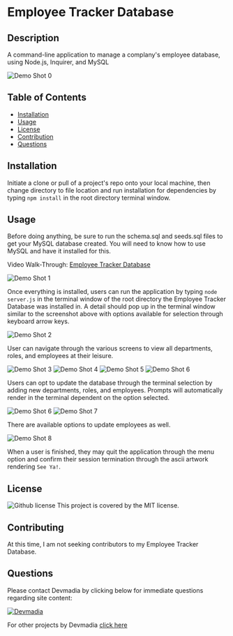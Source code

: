 # Employee Tracker Database

## Description

A command-line application to manage a complany's employee database, using Node.js, Inquirer, and MySQL

![Demo Shot 0](assets/Employee000.png)

  ## Table of Contents

  * [Installation](#installation)
  * [Usage](#usage)
  * [License](#license)
  * [Contribution](#contribution)
  * [Questions](#questions) 
  
  ## Installation
  Initiate a clone or pull of a project's repo onto your local machine, then change directory to file location and run installation for dependencies by typing `npm install` in the root directory terminal window.

  ## Usage
  Before doing anything, be sure to run the schema.sql  and seeds.sql files to get your MySQL database created. You will need to know how to use MySQL and have it installed for this.

  Video Walk-Through: [Employee Tracker Database](https://drive.google.com/file/d/1cf7VskDsLnFPb7cKV4sPUeKt8JwacaDI/view)

 ![Demo Shot 1](assets/Employee001.png)

  Once everything is installed, users can run the application by typing `node server.js` in the terminal window of the root directory the Employee Tracker Database was installed in. A detail should pop up in the terminal window similar to the screenshot above with options available for selection through keyboard arrow keys.

 ![Demo Shot 2](assets/Employee002.png)

  User can navigate through the various screens to view all departments, roles, and employees at their leisure.

  ![Demo Shot 3](assets/Employee003.png) ![Demo Shot 4](assets/Employee004.png) ![Demo Shot 5](assets/Employee005.png) ![Demo Shot 6](assets/Employee006.png) 

  Users can opt to update the database through the terminal selection by adding new departments, roles, and employees. Prompts will automatically render in the terminal dependent on the option selected.

  ![Demo Shot 6](assets/Employee006.png) ![Demo Shot 7](assets/Employee007.png) 

  There are available options to update employees as well.

  ![Demo Shot 8](assets/Employee008.png) 

  When a user is finished, they may quit the application through the menu option and confirm their session termination through the ascii artwork rendering `See Ya!`.

  ## License
  ![Github license](http://img.shields.io/badge/license-MIT-blue.svg) This project is covered by the MIT license.

  ## Contributing
  At this time, I am not seeking contributors to my Employee Tracker Database.

  ## Questions
  Please contact Devmadia by clicking below for immediate questions regarding site content:

  [![Devmadia](assets/Logo.png)](https://devmadia.github.io/)

  For other projects by Devmadia [click here](https://github.com/Devmadia)